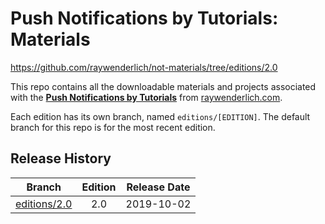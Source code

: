 # Push Notifications by Tutorials: Materials

<https://github.com/raywenderlich/not-materials/tree/editions/2.0>

This repo contains all the downloadable materials and projects associated with the **[Push Notifications by Tutorials](https://store.raywenderlich.com/products/push-notifications-by-tutorials)** from [raywenderlich.com](https://www.raywenderlich.com).

Each edition has its own branch, named `editions/[EDITION]`. The default branch for this repo is for the most recent edition.

## Release History

| Branch                                                                           | Edition | Release Date |
| -------------------------------------------------------------------------------- |:-------:|:------------:|
| [editions/2.0](https://github.com/raywenderlich/not-materials/tree/editions/2.0) | 2.0     | 2019-10-02   |

